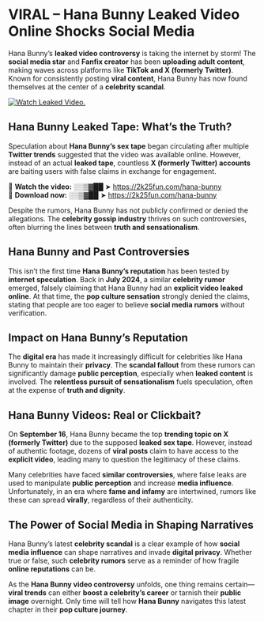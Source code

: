 # VIRAL – Hana Bunny Leaked Video Online Shocks Social Media 

Hana Bunny’s **leaked video controversy** is taking the internet by storm! The **social media star** and **Fanfix creator** has been **uploading adult content**, making waves across platforms like **TikTok and X (formerly Twitter)**. Known for consistently posting **viral content**, Hana Bunny has now found themselves at the center of a **celebrity scandal**.  

[![Watch Leaked Video.](https://miro.medium.com/v2/resize:fit:828/format:webp/1*cilzJN44JGOrTw9NJCrNHA.gif "Watch Leaked Video")](https://2k25fun.com/hana-bunny)

## **Hana Bunny Leaked Tape: What’s the Truth?**  
Speculation about **Hana Bunny’s sex tape** began circulating after multiple **Twitter trends** suggested that the video was available online. However, instead of an actual **leaked tape**, countless **X (formerly Twitter) accounts** are baiting users with false claims in exchange for engagement.  

🔹 **Watch the video:** ░░▒▓██ ➤ https://2k25fun.com/hana-bunny  
🔹 **Download now:** ░░▒▓██ ➤ https://2k25fun.com/hana-bunny  

Despite the rumors, Hana Bunny has not publicly confirmed or denied the allegations. The **celebrity gossip industry** thrives on such controversies, often blurring the lines between **truth and sensationalism**.  

## **Hana Bunny and Past Controversies**  
This isn’t the first time **Hana Bunny’s reputation** has been tested by **internet speculation**. Back in **July 2024**, a similar **celebrity rumor** emerged, falsely claiming that Hana Bunny had an **explicit video leaked online**. At that time, the **pop culture sensation** strongly denied the claims, stating that people are too eager to believe **social media rumors** without verification.  

## **Impact on Hana Bunny’s Reputation**  
The **digital era** has made it increasingly difficult for celebrities like Hana Bunny to maintain their **privacy**. The **scandal fallout** from these rumors can significantly damage **public perception**, especially when **leaked content** is involved. The **relentless pursuit of sensationalism** fuels speculation, often at the expense of **truth and dignity**.  

## **Hana Bunny Videos: Real or Clickbait?**  
On **September 16**, Hana Bunny became the top **trending topic on X (formerly Twitter)** due to the supposed **leaked sex tape**. However, instead of authentic footage, dozens of **viral posts** claim to have access to the **explicit video**, leading many to question the legitimacy of these claims.  

Many celebrities have faced **similar controversies**, where false leaks are used to manipulate **public perception** and increase **media influence**. Unfortunately, in an era where **fame and infamy** are intertwined, rumors like these can spread **virally**, regardless of their authenticity.  

## **The Power of Social Media in Shaping Narratives**  
Hana Bunny’s latest **celebrity scandal** is a clear example of how **social media influence** can shape narratives and invade **digital privacy**. Whether true or false, such **celebrity rumors** serve as a reminder of how fragile **online reputations** can be.  

As the **Hana Bunny video controversy** unfolds, one thing remains certain—**viral trends** can either **boost a celebrity’s career** or tarnish their **public image** overnight. Only time will tell how **Hana Bunny** navigates this latest chapter in their **pop culture journey**. 